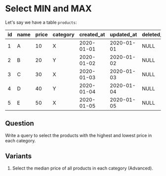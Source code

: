 # Select MIN and MAX

Let's say we have a table `products`:

| id | name | price | category | created_at | updated_at | deleted_at |
|----|------|-------|----------|------------|------------|------------|
| 1  | A    | 10    | X        | 2020-01-01 | 2020-01-01 | NULL       |
| 2  | B    | 20    | Y        | 2020-01-02 | 2020-01-02 | NULL       |
| 3  | C    | 30    | X        | 2020-01-03 | 2020-01-03 | NULL       |
| 4  | D    | 40    | Y        | 2020-01-04 | 2020-01-04 | NULL       |
| 5  | E    | 50    | X        | 2020-01-05 | 2020-01-05 | NULL       |

## Question

Write a query to select the products with the highest and lowest price in each category.

## Variants

1. Select the median price of all products in each category (Advanced).

